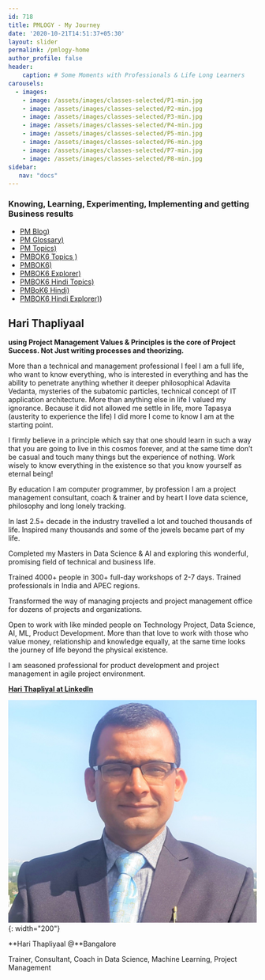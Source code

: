 ```yaml
---
id: 718    
title: PMLOGY - My Journey
date: '2020-10-21T14:51:37+05:30'
layout: slider
permalink: /pmlogy-home
author_profile: false
header:
    caption: # Some Moments with Professionals & Life Long Learners
carousels:
  - images: 
    - image: /assets/images/classes-selected/P1-min.jpg
    - image: /assets/images/classes-selected/P2-min.jpg
    - image: /assets/images/classes-selected/P3-min.jpg
    - image: /assets/images/classes-selected/P4-min.jpg
    - image: /assets/images/classes-selected/P5-min.jpg
    - image: /assets/images/classes-selected/P6-min.jpg
    - image: /assets/images/classes-selected/P7-min.jpg
    - image: /assets/images/classes-selected/P8-min.jpg
sidebar:
   nav: "docs"
---    
```


### Knowing, Learning, Experimenting, Implementing and getting Business results 

* [PM Blog)](/pmlogy-blog)        
* [PM Glossary)](/pmglossary)
* [PM Topics)](/pmlogy-tags)
* [PMBOK6 Topics )](/pmbok6-tags) 
* [PMBOK6)](/pmbok6-summary)
* [PMBOK6 Explorer)](/pmbok6)       
* [PMBOK6 Hindi Topics)](/pmbok6hi-tags)       
* [PMBoK6 Hindi)](/pmbok6hi-summary)
* [PMBOK6 Hindi Explorer)](/pmbok6hi))

## Hari Thapliyaal

**using Project Management Values & Principles is the core of Project Success. Not Just writing processes and theorizing.**

More than a technical and management professional I feel I am a full life, who want to know everything, who is interested in everything and has the ability to penetrate anything whether it deeper philosophical Adavita Vedanta, mysteries of the subatomic particles, technical concept of IT application architecture. More than anything else in life I valued my ignorance. Because it did not allowed me settle in life, more Tapasya (austerity to experience the life) I did more I come to know I am at the starting point.

I firmly believe in a principle which say that one should learn in such a way that you are going to live in this cosmos forever, and at the same time don’t be casual and touch many things but the experience of nothing. Work wisely to know everything in the existence so that you know yourself as eternal being!

By education I am computer programmer, by profession I am a project management consultant, coach &amp; trainer and by heart I love data science, philosophy and long lonely tracking.

In last 2.5+ decade in the industry travelled a lot and touched thousands of life. Inspired many thousands and some of the jewels became part of my life.

Completed my Masters in Data Science &amp; AI and exploring this wonderful, promising field of technical and business life.

Trained 4000+ people in 300+ full-day workshops of 2-7 days. Trained professionals in India and APEC regions.

Transformed the way of managing projects and project management office for dozens of projects and organizations.

Open to work with like minded people on Technology Project, Data Science, AI, ML, Product Development. More than that love to work with those who value money, relationship and knowledge equally, at the same time looks the journey of life beyond the physical existence.

I am seasoned professional for product development and project management in agile project environment.

[**Hari Thapliyal at LinkedIn**](https://linkedin.com/in/harithapliyal)

![Hari Thapliyaal](/assets/images/profilephoto3.jpg){: width="200"}

**Hari Thapliyaal @**Bangalore

Trainer, Consultant, Coach in Data Science, Machine Learning, Project Management
